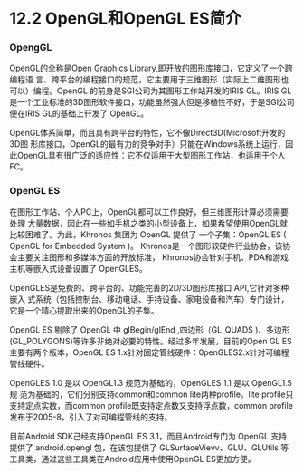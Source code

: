 # 12.2 OpenGL和OpenGL ES简介

### OpengGL

OpenGL的全称是Open Graphics Library,即开放的图形库接口，它定义了一个跨编程语 言、跨平台的编程接口的规范，它主要用于三维图形（实际上二维图形也可以）编程。OpenGL 的前身是SGI公司为其图形工作站开发的IRIS GL。IRIS GL是一个工业标准的3D图形软件接口，功能虽然强大但是移植性不好，于是SGI公司便在IRIS GL的基础上幵发了 OpenGL。

OpenGL体系简单，而且具有跨平台的特性，它不像Direct3D(Microsoft开发的3D图 形库接口，OpenGL的最有力的竞争对手）只能在Windows系统上运行，因此OpenGL具有很广泛的适应性：它不仅适用于大型图形工作站，也适用于个人FC。

### OpenGL ES

在图形工作站、个人PC上，OpenGL都可以工作良好，但三维图形计算必须需要处理 大量数据，因此在一些如手机之类的小型设备上，如果希望使用OpenGL就比较困难了。为此，Khronos 集团为 OpenGL 提供了 一个子集：OpenGL ES ( OpenGL for Embedded System )。 Khronos是一个图形软硬件行业协会，该协会主要关注图形和多媒体方面的开放标准， Khronos协会针对手机、PDA和游戏主机等嵌入式设备设置了 OpenGLES。

OpenGLES是免费的、跨平台的、功能完善的2D/3D图形库接口 API,它针对多种嵌入 式系统（包括控制台、移动电话、手持设备、家电设备和汽车）专门设计，它是一个精心提取出来的OpenGL的子集。

OpenGL ES 剔除了 OpenGL 中 glBegin/glEnd ,四边形（GL_QUADS )、多边形 (GL_POLYGONS)等许多非绝对必要的特性。经过多年发展，目前的Open GL ES主要有两个版本，OpenGL ES 1.x针对固定管线硬件：0penGLES2.x针对可编程管线硬件。

OpenGLES 1.0 是以 OpenGL1.3 规范为基础的，OpenGLES 1.1 是以 OpenGL1.5 规 范为基础的，它们分别支持common和common lite两种profile。lite profile只支持定点实数，而common profile既支持定点数又支持浮点数，common profile发布于2005-8，引入了对可编程管线的支持。

目前Android SDK己经支持OpenGL ES 3.1，而且Android专门为 OpenGL 支持提供了 android.opengl 包，在该包提供了 GLSurfaceVievv、GLU、GLUtils 等 工具类，通过这些工具类在Android应用中使用OpenGL ES更加方便。
